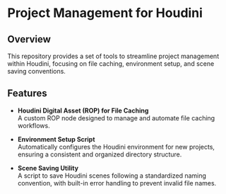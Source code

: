 # Project Management for Houdini

## Overview

This repository provides a set of tools to streamline project management within Houdini, focusing on file caching, environment setup, and scene saving conventions.

## Features

- **Houdini Digital Asset (ROP) for File Caching**  
  A custom ROP node designed to manage and automate file caching workflows.

- **Environment Setup Script**  
  Automatically configures the Houdini environment for new projects, ensuring a consistent and organized directory structure.

- **Scene Saving Utility**  
  A script to save Houdini scenes following a standardized naming convention, with built-in error handling to prevent invalid file names.

